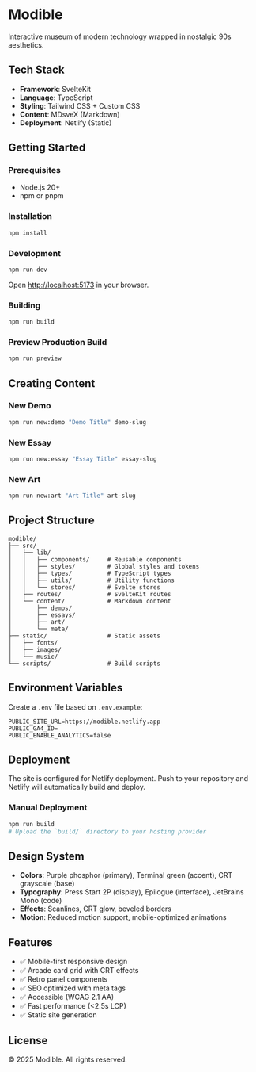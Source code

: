 # Modible

Interactive museum of modern technology wrapped in nostalgic 90s aesthetics.

## Tech Stack

- **Framework**: SvelteKit
- **Language**: TypeScript
- **Styling**: Tailwind CSS + Custom CSS
- **Content**: MDsveX (Markdown)
- **Deployment**: Netlify (Static)

## Getting Started

### Prerequisites

- Node.js 20+
- npm or pnpm

### Installation

```bash
npm install
```

### Development

```bash
npm run dev
```

Open [http://localhost:5173](http://localhost:5173) in your browser.

### Building

```bash
npm run build
```

### Preview Production Build

```bash
npm run preview
```

## Creating Content

### New Demo

```bash
npm run new:demo "Demo Title" demo-slug
```

### New Essay

```bash
npm run new:essay "Essay Title" essay-slug
```

### New Art

```bash
npm run new:art "Art Title" art-slug
```

## Project Structure

```
modible/
├── src/
│   ├── lib/
│   │   ├── components/     # Reusable components
│   │   ├── styles/         # Global styles and tokens
│   │   ├── types/          # TypeScript types
│   │   ├── utils/          # Utility functions
│   │   └── stores/         # Svelte stores
│   ├── routes/             # SvelteKit routes
│   └── content/            # Markdown content
│       ├── demos/
│       ├── essays/
│       ├── art/
│       └── meta/
├── static/                 # Static assets
│   ├── fonts/
│   ├── images/
│   └── music/
└── scripts/                # Build scripts
```

## Environment Variables

Create a `.env` file based on `.env.example`:

```env
PUBLIC_SITE_URL=https://modible.netlify.app
PUBLIC_GA4_ID=
PUBLIC_ENABLE_ANALYTICS=false
```

## Deployment

The site is configured for Netlify deployment. Push to your repository and Netlify will automatically build and deploy.

### Manual Deployment

```bash
npm run build
# Upload the `build/` directory to your hosting provider
```

## Design System

- **Colors**: Purple phosphor (primary), Terminal green (accent), CRT grayscale (base)
- **Typography**: Press Start 2P (display), Epilogue (interface), JetBrains Mono (code)
- **Effects**: Scanlines, CRT glow, beveled borders
- **Motion**: Reduced motion support, mobile-optimized animations

## Features

- ✅ Mobile-first responsive design
- ✅ Arcade card grid with CRT effects
- ✅ Retro panel components
- ✅ SEO optimized with meta tags
- ✅ Accessible (WCAG 2.1 AA)
- ✅ Fast performance (<2.5s LCP)
- ✅ Static site generation

## License

© 2025 Modible. All rights reserved.

